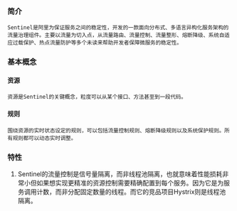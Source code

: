 ### 简介
	Sentinel是阿里为保证服务之间的稳定性，开发的一款面向分布式、多语言异构化服务架构的流量治理组件。主要以流量为切入点，从流量路由、流量控制、流量整形、熔断降级、系统自适应过载保护、热点流量防护等多个未读来帮助开发者保障微服务的稳定性。

### 基本概念
#### 资源
	资源是Sentinel的关键概念，粒度可以从某个接口、方法甚至到一段代码。
#### 规则
	围绕资源的实时状态设定的规则，可以包括流量控制规则、熔断降级规则以及系统保护规则。所有规则都可以动态实时调整。

### 特性
1. Sentinel的流量控制是信号量隔离，而非线程池隔离，也就意味着性能损耗非常小但如果想实现更精准的资源控制需要精确配置到每个服务。因为它是为服务调用计数，而非分配固定数量的线程。而它的竞品项目Hystrix则是线程池隔离。